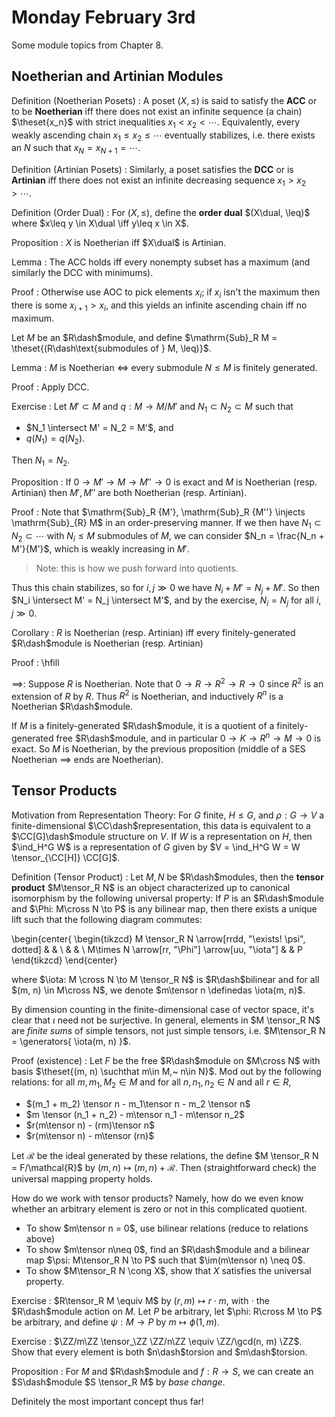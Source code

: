 # Monday February 3rd

Some module topics from Chapter 8.

## Noetherian and Artinian Modules

Definition (Noetherian Posets)
: A poset $(X, \leq)$ is said to satisfy the **ACC** or to be **Noetherian** iff there does not exist an infinite sequence (a chain) $\theset{x_n}$ with strict inequalities $x_1 < x_2 < \cdots$.
  Equivalently, every weakly ascending chain $x_1 \leq x_2 \leq \cdots$ eventually stabilizes, i.e. there exists an $N$ such that $x_N = x_{N+1} = \cdots$.

Definition (Artinian Posets)
: Similarly, a poset satisfies the **DCC** or is **Artinian** iff there does not exist an infinite decreasing sequence $x_1 > x_2 > \cdots$.

Definition (Order Dual)
: For $(X, \leq)$, define the **order dual** $(X\dual, \leq)$ where $x\leq y \in X\dual \iff y\leq x \in X$.

Proposition
: $X$ is Noetherian iff $X\dual$ is Artinian.

Lemma
: The ACC holds iff every nonempty subset has a maximum (and similarly the DCC with minimums).

Proof 
: Otherwise use AOC to pick elements $x_i$; if $x_i$ isn't the maximum then there is some $x_{i+1} > x_i$, and this yields an infinite ascending chain iff no maximum.

Let $M$ be an $R\dash$module, and define $\mathrm{Sub}_R M = \theset{(R\dash\text{submodules of } M, \leq)}$.

Lemma
: $M$ is Noetherian $\iff$ every submodule $N\leq M$ is finitely generated.

Proof
: Apply DCC.


Exercise
: Let $M' \subset M$ and $q: M \to M/M'$ and $N_1 \subset N_2 \subset M$ such that

  - $N_1 \intersect M' = N_2 = M'$, and
  - $q(N_1) = q(N_2)$.

  Then $N_1 = N_2$.

Proposition
: If $0 \to M' \to M \to M'' \to 0$ is exact and $M$ is Noetherian (resp. Artinian) then $M', M''$ are both Noetherian (resp. Artinian).

Proof
: Note that $\mathrm{Sub}_R {M'}, \mathrm{Sub}_R {M''} \injects \mathrm{Sub}_{R} M$ in an order-preserving manner.
  If we then have $N_1 \subset N_2 \subset \cdots$ with $N_i \leq M$ submodules of $M$, we can consider $N_n = \frac{N_n + M'}{M'}$, which is weakly increasing in $M'$. 

  > Note: this is how we push forward into quotients.

  Thus this chain stabilizes, so for $i, j \gg 0$ we have $N_i + M' = N_j + M'$.
  So then $N_i \intersect M' = N_j \intersect M'$, and by the exercise, $N_i = N_j$ for all $i, j \gg 0$.

Corollary
: $R$ is Noetherian (resp. Artinian) iff every finitely-generated $R\dash$module is Noetherian (resp. Artinian)

Proof
: \hfill

  $\implies$:
  Suppose $R$ is Noetherian.
  Note that $0 \to R \to R^2 \to R \to 0$ since $R^2$ is an extension of $R$ by $R$.
  Thus $R^2$ is Noetherian, and inductively $R^n$ is a Noetherian $R\dash$module.

  If $M$ is a finitely-generated $R\dash$module, it is a quotient of a finitely-generated free $R\dash$module, and in particular $0\to K \to R^n \to M \to 0$ is exact.
  So $M$ is Noetherian, by the previous proposition (middle of a SES Noetherian $\implies$ ends are Noetherian).

## Tensor Products

Motivation from Representation Theory:
For $G$ finite, $H\leq G$, and $\rho: G \to V$ a finite-dimensional $\CC\dash$representation, this data is equivalent to a $\CC[G]\dash$module structure on $V$.
If $W$ is a representation on $H$, then $\ind_H^G W$ is a representation of $G$ given by $V = \ind_H^G W = W \tensor_{\CC[H]} \CC[G]$.

Definition (Tensor Product)
: Let $M, N$ be $R\dash$modules, then the **tensor product** $M\tensor_R N$ is an object characterized up to canonical isomorphism by the following universal property:
  If $P$ is an $R\dash$module and $\Phi: M\cross N \to P$ is any bilinear map, then there exists a unique lift such that the following diagram commutes:

  \begin{center{
  \begin{tikzcd}
  M \tensor_R N \arrow[rrdd, "\exists! \psi", dotted] &  &   \\
                                                      &  &   \\
  M\times N \arrow[rr, "\Phi"] \arrow[uu, "\iota"]    &  & P
  \end{tikzcd}
  \end{center}

  where $\iota: M \cross N \to M \tensor_R N$ is $R\dash$bilinear and for all $(m, n) \in M\cross N$, we denote $m\tensor n \definedas \iota(m, n)$. 

By dimension counting in the finite-dimensional case of vector space, it's clear that $\iota$ need not be surjective.
In general, elements in $M \tensor_R N$ are *finite sums* of simple tensors, not just simple tensors, i.e. $M\tensor_R N = \generators{ \iota(m, n)  }$.

Proof (existence)
: Let $F$ be the free $R\dash$module on $M\cross N$ with basis $\theset{(m, n) \suchthat m\in M,~ n\in N}$.
  Mod out by the following relations: for all $m, m_1, M_2 \in M$ and for all $n, n_1, n_2 \in N$ and all $r\in R$,

  - $(m_1 + m_2) \tensor n - m_1\tensor n - m_2 \tensor n$
  - $m \tensor (n_1 + n_2) - m\tensor n_1 - m\tensor n_2$
  - $r(m\tensor n) - (rm)\tensor n$
  - $r(m\tensor n) - m\tensor (rn)$

  Let $\mathcal{R}$ be the ideal generated by these relations, the define $M \tensor_R N = F/\mathcal{R}$ by $(m, n) \mapsto (m, n) + \mathcal{R}$.
  Then (straightforward check) the universal mapping property holds.

How do we work with tensor products?
Namely, how do we even know whether an arbitrary element is zero or not in this complicated quotient.

- To show $m\tensor n = 0$, use bilinear relations (reduce to relations above)
- To show $m\tensor n\neq 0$, find an $R\dash$module and a bilinear map $\psi: M\tensor_R N \to P$ such that $\im(m\tensor n) \neq 0$.
- To show $M\tensor_R N \cong X$, show that $X$ satisfies the universal property.

Exercise
: $R\tensor_R M \equiv M$ by $(r, m) \mapsto r\cdot m$, with $\cdot$ the $R\dash$module action on $M$.
  Let $P$ be arbitrary, let $\phi: R\cross M \to P$ be arbitrary, and define $\psi: M \to P$ by $m \mapsto \phi(1, m)$.

Exercise
: $\ZZ/m\ZZ \tensor_\ZZ \ZZ/n\ZZ \equiv \ZZ/\gcd(n, m) \ZZ$.
Show that every element is both $n\dash$torsion and $m\dash$torsion.

Proposition
: For $M$ and $R\dash$module and $f: R\to S$, we can create an $S\dash$module $S \tensor_R M$ by *base change*.

Definitely the most important concept thus far!